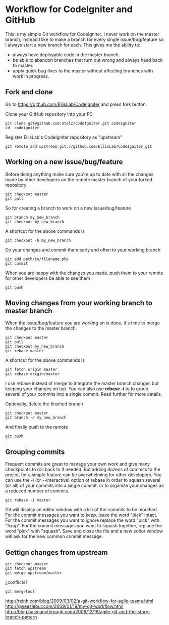Workflow for CodeIgniter and GitHub
===================================

This is my simple Git workflow for CodeIgniter. I never work on the master branch, instead I like to make a branch for every single issue/bug/feature so I always start a new branch for each. This gives me the ability to:

- always have deployable code in the master branch.
- be able to abandon branches that turn out wrong and always head back to master.
- apply quick bug fixes to the master without affecting branches with work in progress.

## Fork and clone

Go to https://github.com/EllisLab/CodeIgniter and press fork button.

Clone your GitHub repository into your PC

	git clone git@github.com:Stolz/CodeIgniter.git codeigniter
	cd  codeigniter

Register EllisLab's CodeIgniter repository as "upstream"

	git remote add upstream git://github.com/EllisLab/CodeIgniter.git

## Working on a new issue/bug/feature

Before doing anything make sure you're up to date with all the changes made by other developers on the remote master branch of your forked repository

	git checkout master
	git pull

So for creating a branch to work on a new issue/bug/feature

	git branch my_new_branch
	git checkout my_new_branch

A shortcut for the above commands is

	git checkout -b my_new_branch

Do your changes and commit them early and often to your working branch

	git add path/to/filename.php
	git commit

When you are happy with the changes you made, push them to your remote for other developers be able to see them

	git push

## Moving changes from your working branch to master branch

When the issue/bug/feature you are working on is done, it's time to merge the changes to the master branch.

	git checkout master
	git pull
	git checkout my_new_branch
	git rebase master

A shortcut for the above commands is

	git fetch origin master
	git rebase origin/master

I use rebase instead of merge to integrate the master branch changes but keeping your changes on top. You can also use __rebase -i__ to to group several of your commits into a single commit. Read further for more details.

Optionally, delete the finsihed branch

	git checkout master
	git branch -d my_new_branch

And finally push to the remote

	git push

## Grouping commits

Frequent commits are great to manage your own work and give many checkpoints to roll back to if needed. But adding dozens of commits to the project for a simple feature can be overwhelming for other developers. You can use the -i (or --interactive) option of rebase in order to squash several (or all) of your commits into a single commit, or to organize your changes as a reduced number of commits.

	git rebase -i master

Git will display an editor window with a list of the commits to be modified. For the commit messages you want to keep, leave the word "pick" intact. For the commit messages you want to ignore replace the word "pick" with "fixup". For the commit messages you want to squash together, replace the word "pick" with "squash". Save and close the file and a new editor window will ask for the new common commit message.


## Gettign changes from upstream

	git checkout master
	git fetch upstream
	git merge upstream/master

¿conflicts?

	git mergetool


http://reinh.com/blog/2009/03/02/a-git-workflow-for-agile-teams.html
http://gweezlebur.com/2009/01/19/my-git-workflow.html
http://blog.hasmanythrough.com/2008/12/18/agile-git-and-the-story-branch-pattern